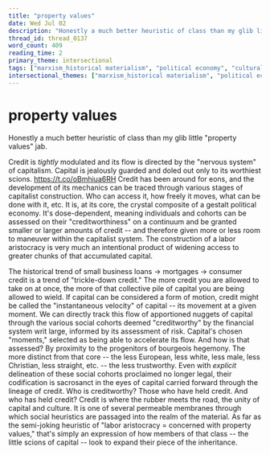 ```yaml
---
title: "property values"
date: Wed Jul 02
description: "Honestly a much better heuristic of class than my glib little 'property values' jab."
thread_id: thread_0137
word_count: 409
reading_time: 2
primary_theme: intersectional
tags: ["marxism_historical materialism", "political economy", "cultural criticism", "organizational theory"]
intersectional_themes: ["marxism_historical materialism", "political economy", "cultural criticism", "organizational theory"]
---
```


# property values

Honestly a much better heuristic of class than my glib little "property values" jab.

Credit is *tightly* modulated and its flow is directed by the "nervous system" of capitalism. Capital is jealously guarded and doled out only to its worthiest scions. https://t.co/oBmhiua6RH Credit has been around for eons, and the development of its mechanics can be traced through various stages of capitalist construction. Who can access it, how freely it moves, what can be done with it, etc. It is, at its core, the crystal composite of a gestalt political economy. It's dose-dependent, meaning individuals and cohorts can be assessed on their "creditworthiness" on a continuum and be granted smaller or larger amounts of credit -- and therefore given more or less room to maneuver within the capitalist system. The construction of a labor aristocracy is very much an intentional product of widening access to greater chunks of that accumulated capital.

The historical trend of small business loans -&gt; mortgages -&gt; consumer credit is a trend of "trickle-down credit." The more credit you are allowed to take on at once, the more of that collective pile of capital you are being allowed to wield. If capital can be considered a form of motion, credit might be called the "instantaneous velocity" of capital -- its movement at a given moment. We can directly track this flow of apportioned nuggets of capital through the various social cohorts deemed "creditworthy" by the financial system writ large, informed by its assessment of risk. Capital's chosen "moments," selected as being able to accelerate its flow. And how is that assessed? By proximity to the progenitors of bourgeois hegemony. The more distinct from that core -- the less European, less white, less male, less Christian, less straight, etc. -- the less trustworthy. Even with *explicit* delineation of these social cohorts proclaimed no longer legal, their codification is sacrosanct in the eyes of capital carried forward through the lineage of credit. Who is creditworthy? Those who have held credit. And who has held credit? Credit is where the rubber meets the road, the unity of capital and culture. It is one of several permeable membranes through which social heuristics are passaged into the realm of the material. As far as the semi-joking heuristic of "labor aristocracy = concerned with property values," that's simply an expression of how members of that class -- the little scions of capital -- look to expand their piece of the inheritance.